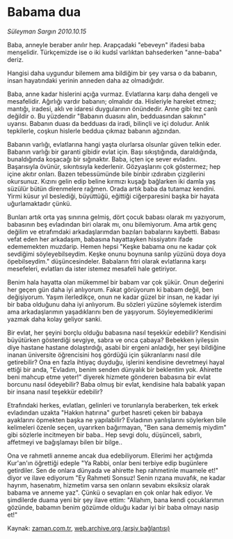 # Babama dua

*Süleyman Sargın 2010.10.15*

<td class="columnist-detail">
<p>Baba, anneyle beraber anılır hep. Arapçadaki "ebeveyn" ifadesi baba menşelidir. Türkçemizde ise o iki kudsî varlıktan bahsederken "anne-baba" deriz.</p>
<p>
<div id="haberMetinDiv">
<p> Hangisi daha uygundur bilemem ama bildiğim bir şey varsa o da babanın, insan hayatındaki yerinin anneden daha az olmadığıdır.
<p>Baba, anne kadar hislerini açığa vurmaz. Evlatlarına karşı daha dengeli ve mesafelidir. Ağırlığı vardır babanın; olmalıdır da. Hisleriyle hareket etmez; mantığı, iradesi, aklı ve idaresi duygularının önündedir. Anne gibi tez canlı değildir o. Bu yüzdendir "Babanın duasını alın, bedduasından sakının" uyarısı. Babanın duası da bedduası da iradi, bilinçli ve içi doludur. Anlık tepkilerle, coşkun hislerle beddua çıkmaz babanın ağzından. 
<p>Babanın varlığı, evlatlarına hangi yaşta olurlarsa olsunlar güven telkin eder. Babanın varlığı bir garanti gibidir evlat için. Başı sıkıştığında, daraldığında, bunaldığında koşacağı bir sığınaktır. Baba, içten içe sever evladını. Başarısıyla övünür, sıkıntısıyla kederlenir. Gözyaşlarını çok göstermez; hep içine akıtır onları. Bazen tebessümünde bile binbir ızdırabın çizgilerini okursunuz. Kızını gelin edip beline kırmızı kuşağı bağlarken iki damla yaş süzülür bütün direnmelere rağmen. Orada artık baba da tutamaz kendini. Yirmi küsur yıl beslediği, büyüttüğü, eğittiği ciğerparesini başka bir hayata uğurlamaktadır çünkü. 
<p>Bunları artık orta yaş sınırına gelmiş, dört çocuk babası olarak mı yazıyorum, babasının beş evladından biri olarak mı, onu bilemiyorum. Ama artık genç değilim ve etrafımdaki arkadaşlarımdan bazıları babalarını kaybetti. Babası vefat eden her arkadaşım, babasına hayattayken hissiyatını ifade edememekten muzdarip. Hemen hepsi "Keşke babama onu ne kadar çok sevdiğimi söyleyebilseydim. Keşke onunu boynuna sarılıp yüzünü doya doya öpebilseydim." düşüncesindeler. Babaların fıtri olarak evlatlarına karşı mesefeleri, evlatları da ister istemez mesafeli hale getiriyor. 
<p>Benim hala hayatta olan mükemmel bir babam var çok şükür. Onun değerini her geçen gün daha iyi anlıyorum. Fakat görüyorum ki babam değil, ben değişiyorum. Yaşım ilerledikçe, onun ne kadar güzel bir insan, ne kadar iyi bir baba olduğunu daha iyi anlıyorum. Bu sözleri yüzüne söylemek isterdim ama arkadaşlarımın yaşadıklarını ben de yaşıyorum. Söyleyemediklerimi yazmak daha kolay geliyor sanki. 
<p>Bir evlat, her şeyini borçlu olduğu babasına nasıl teşekkür edebilir? Kendisini büyütürken gösterdiği sevgiye, sabra ve onca çabaya? Bebekken iyileşsin diye hastane hastane dolaştırdığı, asabi bir ergeni anladığı, her şeyi bildiğine inanan üniversite öğrencisini hoş gördüğü için şükranlarını nasıl dile getirebilir? Ona en fazla ihtiyaç duyduğu, işlerini kendisine devretmeyi hayal ettiği bir anda, "Evladım, benim senden dünyalık bir beklentim yok. Ahirette beni mahcup etme yeter!" diyerek hizmete gönderen babasına bir evlat borcunu nasıl ödeyebilir? Baba olmuş bir evlat, kendisine hala babalık yapan bir insana nasıl teşekkür edebilir? 
<p>Etrafındaki herkes, evlatları, gelinleri ve torunlarıyla beraberken, tek erkek evladından uzakta "Hakkın hatırına" gurbet hasreti çeken bir babaya ayaklarını öpmekten başka ne yapılabilir? Evladının yanlışlarını söylerken bile kelimeleri özenle seçen, uyarırken bağırmayan, "Ben sana dememiş miydim" gibi sözlerle incitmeyen bir baba.. Hep sevgi dolu, düşünceli, sabırlı, affetmeyi ve bağışlamayı bilen bir bilge.. 
<p>Ona ve rahmetli anneme ancak dua edebiliyorum. Ellerimi her açtığımda Kur'an'ın öğrettiği edeple "Ya Rabbi, onlar beni terbiye edip bugünlere getirdiler. Sen de onlara dünyada ve ahirette hep rahmetinle muamele et!" diyor ve ilave ediyorum "Ey Rahmeti Sonsuz! Senin rızana muvafık, ne kadar hayrım, hasenatım, hizmetim varsa sen onların sevabını eksiksiz olarak babama ve anneme yaz". Çünkü o sevapları en çok onlar hak ediyor. Ve şimdilerde duama yeni bir şey ilave ettim: "Allahım, bana kendi çocuklarımın gözünde, babamın benim gözümde olduğu kadar iyi bir baba olmayı nasip et!"</p></p></p></p></p></p></p></p></div>
</p>
<a href="http://web.archive.org/web/20101221215740/mailto:s.sargin@zaman.com.tr">
</a></td>

Kaynak: [zaman.com.tr](http://zaman.com.tr/yazar.do?yazino=1040091), [web.archive.org (arşiv bağlantısı)](http://web.archive.org/web/20101221215740/http://www.zaman.com.tr:80/yazar.do?yazino=1040091)
